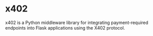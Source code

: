 # x402

x402 is a Python middleware library for integrating payment-required endpoints into Flask applications using the X402 protocol.
